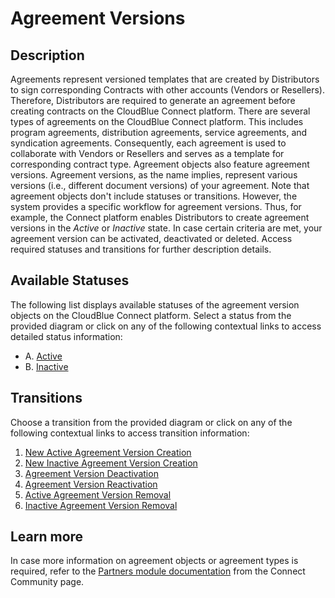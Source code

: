 # Agreement Versions
## Description
Agreements represent versioned templates that are created by Distributors to sign corresponding Contracts with other accounts (Vendors or Resellers). Therefore, Distributors are required to generate an agreement before creating contracts on the CloudBlue Connect platform. There are several types of agreements on the CloudBlue Connect platform. This includes program agreements, distribution agreements, service agreements, and syndication agreements. Consequently, each agreement is used to collaborate with Vendors or Resellers and serves as a template for corresponding contract type.
Agreement objects also feature agreement versions. Agreement versions, as the name implies, represent various versions (i.e., different document versions) of your agreement. Note that agreement objects don't include statuses or transitions. However, the system provides a specific workflow for agreement versions. Thus, for example, the Connect platform enables Distributors to create agreement versions in the *Active* or *Inactive* state. In case certain criteria are met, your agreement version can be activated, deactivated or deleted. Access required statuses and transitions for further description details.

## Available Statuses
The following list displays available statuses of the agreement version objects on the CloudBlue Connect platform. Select a status from the provided diagram or click on any of the following contextual links to access detailed status information:

* A. [Active](s-a-active.html)
* B. [Inactive](s-b-inactive.html)
## Transitions
Choose a transition from the provided diagram or click on any of the following contextual links to access transition information:

1. [New Active Agreement Version Creation](t-1-new-active.html)
2. [New Inactive Agreement Version Creation](t-2-new-inactive.html)
3. [Agreement Version Deactivation](t-3-act-inactive.html)
4. [Agreement Version Reactivation](t-4-inact-active.html)
5. [Active Agreement Version Removal](t-5-act-deleted.html)
6. [Inactive Agreement Version Removal](t-6-inact-deleted.html)

## Learn more
In case more information on agreement objects or agreement types is required, refer to the [Partners module documentation](https://connect.cloudblue.com/community/modules/partners/agreements/) from the Connect Community page.
